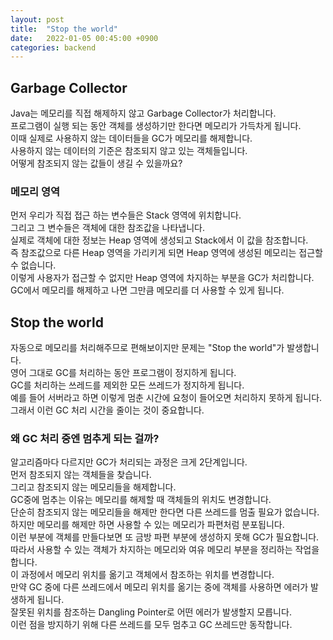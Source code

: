 ```yaml
---
layout: post
title:  "Stop the world"
date:   2022-01-05 00:45:00 +0900
categories: backend
---
```


## Garbage Collector
Java는 메모리를 직접 해제하지 않고 Garbage Collector가 처리합니다.  
프로그램이 실행 되는 동안 객체를 생성하기만 한다면 메모리가 가득차게 됩니다.  
이때 실제로 사용하지 않는 데이터들을 GC가 메모리를 해제합니다.  
사용하지 않는 데이터의 기준은 참조되지 않고 있는 객체들입니다.  
어떻게 참조되지 않는 값들이 생길 수 있을까요?

### 메모리 영역
먼저 우리가 직접 접근 하는 변수들은 Stack 영역에 위치합니다.  
그리고 그 변수들은 객체에 대한 참조값을 나타냅니다.  
실제로 객체에 대한 정보는 Heap 영역에 생성되고 Stack에서 이 값을 참조합니다.  
즉 참조값으로 다른 Heap 영역을 가리키게 되면 Heap 영역에 생성된 메모리는 접근할 수 없습니다.  
이렇게 사용자가 접근할 수 없지만 Heap 영역에 차지하는 부분을 GC가 처리합니다.  
GC에서 메모리를 해제하고 나면 그만큼 메모리를 더 사용할 수 있게 됩니다.

## Stop the world
자동으로 메모리를 처리해주므로 편해보이지만 문제는 "Stop the world"가 발생합니다.  
영어 그대로 GC를 처리하는 동안 프로그램이 정지하게 됩니다.  
GC를 처리하는 쓰레드를 제외한 모든 쓰레드가 정지하게 됩니다.  
예를 들어 서버라고 하면 이렇게 멈춘 시간에 요청이 들어오면 처리하지 못하게 됩니다.  
그래서 이런 GC 처리 시간을 줄이는 것이 중요합니다.  

### 왜 GC 처리 중엔 멈추게 되는 걸까?
알고리즘마다 다르지만 GC가 처리되는 과정은 크게 2단계입니다.  
먼저 참조되지 않는 객체들을 찾습니다.  
그리고 참조되지 않는 메모리들을 해제합니다.  
GC중에 멈추는 이유는 메모리를 해제할 때 객체들의 위치도 변경합니다.  
단순히 참조되지 않는 메모리들을 해제만 한다면 다른 쓰레드를 멈출 필요가 없습니다.  
하지만 메모리를 해제만 하면 사용할 수 있는 메모리가 파편처럼 분포됩니다.  
이런 부분에 객체를 만들다보면 또 금방 파편 부분에 생성하지 못해 GC가 필요합니다.  
따라서 사용할 수 있는 객체가 차지하는 메모리와 여유 메모리 부분을 정리하는 작업을 합니다.  
이 과정에서 메모리 위치를 옮기고 객체에서 참조하는 위치를 변경합니다.  
만약 GC 중에 다른 쓰레드에서 메모리 위치를 옮기는 중에 객체를 사용하면 에러가 발생하게 됩니다.  
잘못된 위치를 참조하는 Dangling Pointer로 어떤 에러가 발생할지 모릅니다.  
이런 점을 방지하기 위해 다른 쓰레드를 모두 멈추고 GC 쓰레드만 동작합니다.  



